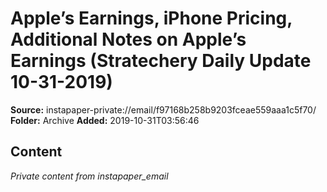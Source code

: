 # Apple’s Earnings, iPhone Pricing, Additional Notes on Apple’s Earnings (Stratechery Daily Update 10-31-2019)

**Source:** instapaper-private://email/f97168b258b9203fceae559aaa1c5f70/
**Folder:** Archive
**Added:** 2019-10-31T03:56:46




## Content
*Private content from instapaper_email*
